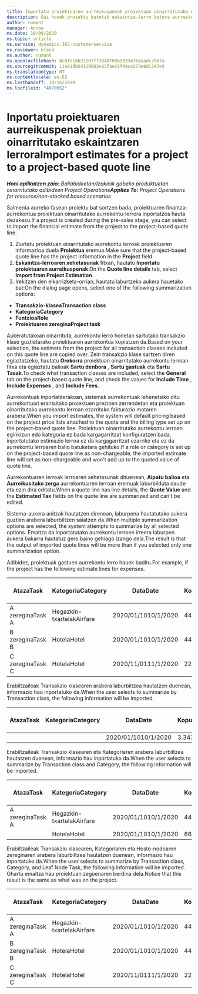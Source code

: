 ```yaml
---
title: Inportatu proiektuaren aurreikuspenak proiektuan oinarritutako eskaintzaren lerrora
description: Gai honek proiektu batetik eskaintza-lerro batera aurreikuspenak inportatzeari buruzko informazioa eskaintzen du.
author: rumant
manager: Annbe
ms.date: 10/09/2020
ms.topic: article
ms.service: dynamics-365-customerservice
ms.reviewer: kfend
ms.author: rumant
ms.openlocfilehash: 8c0fe18b33207f73848709b99334f64aadc7867a
ms.sourcegitcommit: 11a61db54119503e82faec5f99c4273e8d1247e5
ms.translationtype: HT
ms.contentlocale: eu-ES
ms.lasthandoff: 10/16/2020
ms.locfileid: "4070952"
---
```

# <a name="import-estimates-for-a-project-to-a-project-based-quote-line"></a><span data-ttu-id="aeaa9-103">Inportatu proiektuaren aurreikuspenak proiektuan oinarritutako eskaintzaren lerrora</span><span class="sxs-lookup"><span data-stu-id="aeaa9-103">Import estimates for a project to a project-based quote line</span></span>

<span data-ttu-id="aeaa9-104">_**Honi aplikatzen zaio:** Baliabideetan/Izakinik gabeko produktuetan oinarritutako adibideen Project Operations_</span><span class="sxs-lookup"><span data-stu-id="aeaa9-104">_**Applies To:** Project Operations for resource/non-stocked based scenarios_</span></span>


<span data-ttu-id="aeaa9-105">Salmenta aurreko fasean proiektu bat sortzen bada, proiektuaren finantza-aurrekontua proiektuan oinarritutako aurrekontu-lerrora inportatzea hauta dezakezu.</span><span class="sxs-lookup"><span data-stu-id="aeaa9-105">If a project is created during the pre-sales stage, you can select to import the financial estimate from the project to the project-based quote line.</span></span>

1. <span data-ttu-id="aeaa9-106">Ziurtatu proiektuan oinarritutako aurrekontu lerroak proiektuaren informazioa duela **Proiektua** eremua.</span><span class="sxs-lookup"><span data-stu-id="aeaa9-106">Make sure that the project-based quote line has the project information in the **Project** field.</span></span>
2. <span data-ttu-id="aeaa9-107">**Eskaintza-lerroaren xehetasunak** fitxan, hautatu **Inportatu proiektuaren aurreikuspenak**.</span><span class="sxs-lookup"><span data-stu-id="aeaa9-107">On the **Quote line details** tab, select **Import from Project Estimation**.</span></span>
3. <span data-ttu-id="aeaa9-108">Irekitzen den elkarrizketa-orrian, hautatu laburtzeko aukera hauetako bat:</span><span class="sxs-lookup"><span data-stu-id="aeaa9-108">On the dialog page opens, select one of the following summarization options:</span></span>

  - <span data-ttu-id="aeaa9-109">**Transakzio-klasea**</span><span class="sxs-lookup"><span data-stu-id="aeaa9-109">**Transaction class**</span></span>
  - <span data-ttu-id="aeaa9-110">**Kategoria**</span><span class="sxs-lookup"><span data-stu-id="aeaa9-110">**Category**</span></span>
  - <span data-ttu-id="aeaa9-111">**Funtzioa**</span><span class="sxs-lookup"><span data-stu-id="aeaa9-111">**Role**</span></span> 
  - <span data-ttu-id="aeaa9-112">**Proiektuaren zeregina**</span><span class="sxs-lookup"><span data-stu-id="aeaa9-112">**Project task**</span></span>

<span data-ttu-id="aeaa9-113">Aukeratutakoan oinarrituta, aurrekontu lerro honetan sartutako transakzio klase guztietarako proiektuaren aurrekontua kopiatzen da.</span><span class="sxs-lookup"><span data-stu-id="aeaa9-113">Based on your selection, the estimate from the project for all transaction classes included on this quote line are copied over.</span></span> <span data-ttu-id="aeaa9-114">Zein transakzio klase sartzen diren egiaztatzeko, hautatu **Orokorra** proiektuan oinarritutako aurrekontu lerroan fitxa eta egiaztatu balioak **Sartu denbora** , **Sartu gastuak** eta **Sartu Tasak**.</span><span class="sxs-lookup"><span data-stu-id="aeaa9-114">To check what transaction classes are included, select the **General** tab on the project-based quote line, and check the values for **Include Time** , **Include Expenses** , and **Include Fees**.</span></span>

<span data-ttu-id="aeaa9-115">Aurrekontuak inportatzerakoan, sistemak aurrekontuak lehenetsiko ditu aurrekontuari erantsitako proiektuen prezioen zerrendetan eta proiektuan oinarritutako aurrekontu lerroan ezarritako fakturazio motaren arabera.</span><span class="sxs-lookup"><span data-stu-id="aeaa9-115">When you import estimates, the system will default pricing based on the project price lists attached to the quote and the billing type set up on the project-based quote line.</span></span> <span data-ttu-id="aeaa9-116">Proiektuan oinarritutako aurrekontu lerroan eginkizun edo kategoria ez bada kargagarritzat konfiguratzen bada, inportatutako estimazio lerroa ez da kargagarritzat ezarriko eta ez da aurrekontu lerroaren balio batuketara gehituko.</span><span class="sxs-lookup"><span data-stu-id="aeaa9-116">If a role or category is set up on the project-based quote line as non-chargeable, the imported estimate line will set as non-chargeable and won't add up to the quoted value of quote line.</span></span>

<span data-ttu-id="aeaa9-117">Aurrekontuaren lerroak lerroaren xehetasunak dituenean, **Aipatu balioa** eta **Aurreikusitako zerga** aurrekontuaren lerroan eremuak laburbilduta daude eta ezin dira editatu.</span><span class="sxs-lookup"><span data-stu-id="aeaa9-117">When a quote line has line details, the **Quote Value** and the **Estimated Tax** fields on the quote line are summarized and can't be edited.</span></span>

<span data-ttu-id="aeaa9-118">Sistema-aukera anitzak hautatzen direnean, laburpena hautatutako aukera guztien arabera laburbiltzen saiatzen da.</span><span class="sxs-lookup"><span data-stu-id="aeaa9-118">When multiple summarization options are selected, the system attempts to summarize by all selected options.</span></span> <span data-ttu-id="aeaa9-119">Emaitza da inportatutako aurrekontu lerroen irteera laburpen aukera bakarra hautatuz gero baino gehiago izango dela.</span><span class="sxs-lookup"><span data-stu-id="aeaa9-119">The result is that the output of imported quote lines will be more than if you selected only one summarization option.</span></span>

<span data-ttu-id="aeaa9-120">Adibidez, proiektuak gastuen aurrekontu lerro hauek baditu.</span><span class="sxs-lookup"><span data-stu-id="aeaa9-120">For example, if the project has the following estimate lines for expenses.</span></span>

| <span data-ttu-id="aeaa9-121">Ataza</span><span class="sxs-lookup"><span data-stu-id="aeaa9-121">Task</span></span> | <span data-ttu-id="aeaa9-122">Kategoria</span><span class="sxs-lookup"><span data-stu-id="aeaa9-122">Category</span></span> | <span data-ttu-id="aeaa9-123">Data</span><span class="sxs-lookup"><span data-stu-id="aeaa9-123">Date</span></span> | <span data-ttu-id="aeaa9-124">Kopurua</span><span class="sxs-lookup"><span data-stu-id="aeaa9-124">Quantity</span></span> | <span data-ttu-id="aeaa9-125">Unitate-prezioa</span><span class="sxs-lookup"><span data-stu-id="aeaa9-125">Unit price</span></span> | <span data-ttu-id="aeaa9-126">Kopurua</span><span class="sxs-lookup"><span data-stu-id="aeaa9-126">Amount</span></span> |
| --- | --- | --- | --- | --- | --- |
| <span data-ttu-id="aeaa9-127">A zeregina</span><span class="sxs-lookup"><span data-stu-id="aeaa9-127">Task A</span></span> | <span data-ttu-id="aeaa9-128">Hegazkin-txartelak</span><span class="sxs-lookup"><span data-stu-id="aeaa9-128">Airfare</span></span> | <span data-ttu-id="aeaa9-129">2020/01/10</span><span class="sxs-lookup"><span data-stu-id="aeaa9-129">10/1/2020</span></span> | <span data-ttu-id="aeaa9-130">4</span><span class="sxs-lookup"><span data-stu-id="aeaa9-130">4</span></span> | <span data-ttu-id="aeaa9-131">400</span><span class="sxs-lookup"><span data-stu-id="aeaa9-131">400</span></span> | <span data-ttu-id="aeaa9-132">1600</span><span class="sxs-lookup"><span data-stu-id="aeaa9-132">1600</span></span> |
| <span data-ttu-id="aeaa9-133">B zeregina</span><span class="sxs-lookup"><span data-stu-id="aeaa9-133">Task B</span></span> | <span data-ttu-id="aeaa9-134">Hotela</span><span class="sxs-lookup"><span data-stu-id="aeaa9-134">Hotel</span></span> | <span data-ttu-id="aeaa9-135">2020/01/10</span><span class="sxs-lookup"><span data-stu-id="aeaa9-135">10/1/2020</span></span> | <span data-ttu-id="aeaa9-136">4</span><span class="sxs-lookup"><span data-stu-id="aeaa9-136">4</span></span> | <span data-ttu-id="aeaa9-137">200</span><span class="sxs-lookup"><span data-stu-id="aeaa9-137">200</span></span> | <span data-ttu-id="aeaa9-138">800</span><span class="sxs-lookup"><span data-stu-id="aeaa9-138">800</span></span> |
| <span data-ttu-id="aeaa9-139">C zeregina</span><span class="sxs-lookup"><span data-stu-id="aeaa9-139">Task C</span></span> | <span data-ttu-id="aeaa9-140">Hotela</span><span class="sxs-lookup"><span data-stu-id="aeaa9-140">Hotel</span></span> | <span data-ttu-id="aeaa9-141">2020/11/01</span><span class="sxs-lookup"><span data-stu-id="aeaa9-141">11/1/2020</span></span> | <span data-ttu-id="aeaa9-142">2</span><span class="sxs-lookup"><span data-stu-id="aeaa9-142">2</span></span> | <span data-ttu-id="aeaa9-143">200</span><span class="sxs-lookup"><span data-stu-id="aeaa9-143">200</span></span> | <span data-ttu-id="aeaa9-144">400</span><span class="sxs-lookup"><span data-stu-id="aeaa9-144">400</span></span> |

<span data-ttu-id="aeaa9-145">Erabiltzaileak Transakzio klasearen arabera laburbiltzea hautatzen duenean, informazio hau inportatuko da.</span><span class="sxs-lookup"><span data-stu-id="aeaa9-145">When the user selects to summarize by Transaction class, the following information will be imported.</span></span>

| <span data-ttu-id="aeaa9-146">Ataza</span><span class="sxs-lookup"><span data-stu-id="aeaa9-146">Task</span></span> | <span data-ttu-id="aeaa9-147">Kategoria</span><span class="sxs-lookup"><span data-stu-id="aeaa9-147">Category</span></span> | <span data-ttu-id="aeaa9-148">Data</span><span class="sxs-lookup"><span data-stu-id="aeaa9-148">Date</span></span> | <span data-ttu-id="aeaa9-149">Kopurua</span><span class="sxs-lookup"><span data-stu-id="aeaa9-149">Quantity</span></span> | <span data-ttu-id="aeaa9-150">Unitate-prezioa</span><span class="sxs-lookup"><span data-stu-id="aeaa9-150">Unit price</span></span> | <span data-ttu-id="aeaa9-151">Kopurua</span><span class="sxs-lookup"><span data-stu-id="aeaa9-151">Amount</span></span> |
| --- | --- | --- | --- | --- | --- |
| | | <span data-ttu-id="aeaa9-152">2020/01/10</span><span class="sxs-lookup"><span data-stu-id="aeaa9-152">10/1/2020</span></span> | <span data-ttu-id="aeaa9-153">3.34</span><span class="sxs-lookup"><span data-stu-id="aeaa9-153">3.34</span></span> | <span data-ttu-id="aeaa9-154">840</span><span class="sxs-lookup"><span data-stu-id="aeaa9-154">840</span></span> | <span data-ttu-id="aeaa9-155">2800</span><span class="sxs-lookup"><span data-stu-id="aeaa9-155">2800</span></span> |

<span data-ttu-id="aeaa9-156">Erabiltzaileak Transakzio klasearen eta Kategoriaren arabera laburbiltzea hautatzen duenean, informazio hau inportatuko da.</span><span class="sxs-lookup"><span data-stu-id="aeaa9-156">When the user selects to summarize by Transaction class and Category, the following information will be imported.</span></span>

| <span data-ttu-id="aeaa9-157">Ataza</span><span class="sxs-lookup"><span data-stu-id="aeaa9-157">Task</span></span> | <span data-ttu-id="aeaa9-158">Kategoria</span><span class="sxs-lookup"><span data-stu-id="aeaa9-158">Category</span></span> | <span data-ttu-id="aeaa9-159">Data</span><span class="sxs-lookup"><span data-stu-id="aeaa9-159">Date</span></span> | <span data-ttu-id="aeaa9-160">Kopurua</span><span class="sxs-lookup"><span data-stu-id="aeaa9-160">Quantity</span></span> | <span data-ttu-id="aeaa9-161">Unitate-prezioa</span><span class="sxs-lookup"><span data-stu-id="aeaa9-161">Unit price</span></span> | <span data-ttu-id="aeaa9-162">Kopurua</span><span class="sxs-lookup"><span data-stu-id="aeaa9-162">Amount</span></span> |
| --- | --- | --- | --- | --- | --- |
| <span data-ttu-id="aeaa9-163">A zeregina</span><span class="sxs-lookup"><span data-stu-id="aeaa9-163">Task A</span></span> | <span data-ttu-id="aeaa9-164">Hegazkin-txartelak</span><span class="sxs-lookup"><span data-stu-id="aeaa9-164">Airfare</span></span> | <span data-ttu-id="aeaa9-165">2020/01/10</span><span class="sxs-lookup"><span data-stu-id="aeaa9-165">10/1/2020</span></span> | <span data-ttu-id="aeaa9-166">4</span><span class="sxs-lookup"><span data-stu-id="aeaa9-166">4</span></span> | <span data-ttu-id="aeaa9-167">400</span><span class="sxs-lookup"><span data-stu-id="aeaa9-167">400</span></span> | <span data-ttu-id="aeaa9-168">1600</span><span class="sxs-lookup"><span data-stu-id="aeaa9-168">1600</span></span> |
| | <span data-ttu-id="aeaa9-169">Hotela</span><span class="sxs-lookup"><span data-stu-id="aeaa9-169">Hotel</span></span> | <span data-ttu-id="aeaa9-170">2020/01/10</span><span class="sxs-lookup"><span data-stu-id="aeaa9-170">10/1/2020</span></span> | <span data-ttu-id="aeaa9-171">6</span><span class="sxs-lookup"><span data-stu-id="aeaa9-171">6</span></span> | <span data-ttu-id="aeaa9-172">200</span><span class="sxs-lookup"><span data-stu-id="aeaa9-172">200</span></span> | <span data-ttu-id="aeaa9-173">1200</span><span class="sxs-lookup"><span data-stu-id="aeaa9-173">1200</span></span> |

<span data-ttu-id="aeaa9-174">Erabiltzaileak Transakzio klasearen, Kategoriaren eta Hosto-nodoaren zereginaren arabera laburbiltzea hautatzen duenean, informazio hau inportatuko da.</span><span class="sxs-lookup"><span data-stu-id="aeaa9-174">When the user selects to summarize by Transaction class, Category, and Leaf Node Task, the following information will be imported.</span></span> <span data-ttu-id="aeaa9-175">Ohartu emaitza hau proiektuan zegoenaren berdina dela.</span><span class="sxs-lookup"><span data-stu-id="aeaa9-175">Notice that this result is the same as what was on the project.</span></span>

| <span data-ttu-id="aeaa9-176">Ataza</span><span class="sxs-lookup"><span data-stu-id="aeaa9-176">Task</span></span> | <span data-ttu-id="aeaa9-177">Kategoria</span><span class="sxs-lookup"><span data-stu-id="aeaa9-177">Category</span></span> | <span data-ttu-id="aeaa9-178">Data</span><span class="sxs-lookup"><span data-stu-id="aeaa9-178">Date</span></span> | <span data-ttu-id="aeaa9-179">Kopurua</span><span class="sxs-lookup"><span data-stu-id="aeaa9-179">Quantity</span></span> | <span data-ttu-id="aeaa9-180">Unitate-prezioa</span><span class="sxs-lookup"><span data-stu-id="aeaa9-180">Unit price</span></span> | <span data-ttu-id="aeaa9-181">Kopurua</span><span class="sxs-lookup"><span data-stu-id="aeaa9-181">Amount</span></span> |
| --- | --- | --- | --- | --- | --- |
| <span data-ttu-id="aeaa9-182">A zeregina</span><span class="sxs-lookup"><span data-stu-id="aeaa9-182">Task A</span></span> | <span data-ttu-id="aeaa9-183">Hegazkin-txartelak</span><span class="sxs-lookup"><span data-stu-id="aeaa9-183">Airfare</span></span> | <span data-ttu-id="aeaa9-184">2020/01/10</span><span class="sxs-lookup"><span data-stu-id="aeaa9-184">10/1/2020</span></span> | <span data-ttu-id="aeaa9-185">4</span><span class="sxs-lookup"><span data-stu-id="aeaa9-185">4</span></span> | <span data-ttu-id="aeaa9-186">400</span><span class="sxs-lookup"><span data-stu-id="aeaa9-186">400</span></span> | <span data-ttu-id="aeaa9-187">1600</span><span class="sxs-lookup"><span data-stu-id="aeaa9-187">1600</span></span> |
| <span data-ttu-id="aeaa9-188">B zeregina</span><span class="sxs-lookup"><span data-stu-id="aeaa9-188">Task B</span></span> | <span data-ttu-id="aeaa9-189">Hotela</span><span class="sxs-lookup"><span data-stu-id="aeaa9-189">Hotel</span></span> | <span data-ttu-id="aeaa9-190">2020/01/10</span><span class="sxs-lookup"><span data-stu-id="aeaa9-190">10/1/2020</span></span> | <span data-ttu-id="aeaa9-191">4</span><span class="sxs-lookup"><span data-stu-id="aeaa9-191">4</span></span> | <span data-ttu-id="aeaa9-192">200</span><span class="sxs-lookup"><span data-stu-id="aeaa9-192">200</span></span> | <span data-ttu-id="aeaa9-193">800</span><span class="sxs-lookup"><span data-stu-id="aeaa9-193">800</span></span> |
| <span data-ttu-id="aeaa9-194">C zeregina</span><span class="sxs-lookup"><span data-stu-id="aeaa9-194">Task C</span></span> | <span data-ttu-id="aeaa9-195">Hotela</span><span class="sxs-lookup"><span data-stu-id="aeaa9-195">Hotel</span></span> | <span data-ttu-id="aeaa9-196">2020/11/01</span><span class="sxs-lookup"><span data-stu-id="aeaa9-196">11/1/2020</span></span> | <span data-ttu-id="aeaa9-197">2</span><span class="sxs-lookup"><span data-stu-id="aeaa9-197">2</span></span> | <span data-ttu-id="aeaa9-198">200</span><span class="sxs-lookup"><span data-stu-id="aeaa9-198">200</span></span> | <span data-ttu-id="aeaa9-199">400</span><span class="sxs-lookup"><span data-stu-id="aeaa9-199">400</span></span> |
